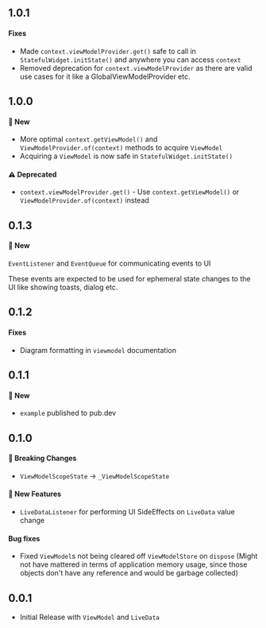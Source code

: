 ## 1.0.1
#### Fixes
* Made `context.viewModelProvider.get()` safe to call in `StatefulWidget.initState()` and anywhere you can access `context`
* Removed deprecation for `context.viewModelProvider` as there are valid use cases for it like a GlobalViewModelProvider etc.

## 1.0.0
#### 💫 New
* More optimal `context.getViewModel()` and `ViewModelProvider.of(context)` methods to acquire `ViewModel`
* Acquiring a `ViewModel` is now safe in `StatefulWidget.initState()`

#### ⚠️ Deprecated
* `context.viewModelProvider.get()` - Use `context.getViewModel()` or `ViewModelProvider.of(context)` instead

## 0.1.3
#### 💫 New
`EventListener` and `EventQueue` for communicating events to UI

These events are expected to be used for ephemeral state changes to the UI like showing toasts, dialog etc.

## 0.1.2
#### Fixes
* Diagram formatting in `viewmodel` documentation

## 0.1.1
#### 💫 New
* `example` published to pub.dev

## 0.1.0
#### 🚨 Breaking Changes
* `ViewModelScopeState` -> `_ViewModelScopeState`

#### 💫 New Features
* `LiveDataListener` for performing UI SideEffects on `LiveData` value change

#### Bug fixes
* Fixed `ViewModel`s not being cleared off `ViewModelStore` on `dispose`
	(Might not have mattered in terms of application memory usage, since those objects don't have any reference and would be garbage collected)

## 0.0.1
* Initial Release with `ViewModel` and `LiveData`
